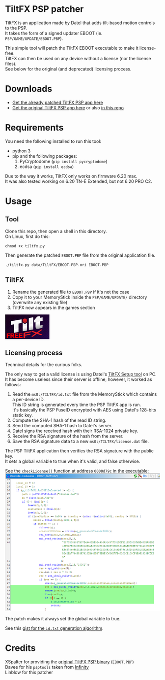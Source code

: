 # TiltFX PSP patcher

TiltFX is an application made by Datel that adds tilt-based motion controls to the PSP.  
It takes the form of a signed updater EBOOT (ie. `PSP/GAME/UPDATE/EBOOT.PBP`).  

This simple tool will patch the TiltFX EBOOT executable to make it license-free.  
TiltFX can then be used on any device without a license (nor the license files).  
See below for the original (and deprecated) licensing process.

# Downloads
- [Get the already patched TiltFX PSP app here][2]
- [Get the original TiltFX PSP app here][3] or also [in this repo](data/TiltFX)

# Requirements

You need the following installed to run this tool:
- python 3
- pip and the following packages:
    1. PyCryptodome (`pip install pycryptodome`)
    2. ecdsa (`pip install ecdsa`)

Due to the way it works, TiltFX only works on firmware 6.20 max.  
It was also tested working on 6.20 TN-E Extended, but not 6.20 PRO C2.  

# Usage
## Tool
Clone this repo, then open a shell in this directory.  
On Linux, first do this:
```shell
chmod +x tiltfx.py
```
Then generate the patched `EBOOT.PBP` file from the original application file.
```shell
./tiltfx.py data/TiltFX/EBOOT.PBP.ori EBOOT.PBP
```
## TiltFX
1. Rename the generated file to `EBOOT.PBP` if it's not the case
2. Copy it to your MemoryStick inside the `PSP/GAME/UPDATE/` directory (overwrite any existing file)
3. TiltFX now appears in the games section
<div style="text-align: left;"><img width="144" height="80" src="assets/icon0.png" alt="TiltFX ICON"></div>

## Licensing process
Technical details for the curious folks.

The only way to get a valid license is using Datel's [TiltFX Setup tool][1] on PC.  
It has become useless since their server is offline, however, it worked as follows:
1. Read the `ms0:/TILTFX/id.txt` file from the MemoryStick which contains a per-device ID.  
   This ID string is generated every time the PSP TiltFX app is run.  
   It's basically the PSP FuseID encrypted with AES using Datel's 128-bits static key.
2. Compute the SHA-1 hash of the read ID string.
3. Send the computed SHA-1 hash to Datel's server.
4. Datel signs the received hash with their RSA-1024 private key.  
5. Receive the RSA signature of the hash from the server.
6. Save the RSA signature data to a new `ms0:/TILTFX/license.dat` file.

The PSP TiltFX application then verifies the RSA signature with the public key.  
It sets a global variable to true when it's valid, and false otherwise.   

See the `checkLicense()` function at address `0000d79c` in the executable:  
![checkLicense function in Ghidra](assets/rsasig.png)

The patch makes it always set the global variable to true.

See this [gist for the `id.txt` generation algorithm][4].

# Credits
XSpalter for providing the [original TiltFX PSP binary](data/TiltFX/EBOOT.PBP.ori) (`EBOOT.PBP`)  
Davee for his `psptools` taken from [Infinity][5]  
Linblow for this patcher

  [1]: https://archive.org/details/tiltfx-setup-1.00
  [2]: https://static.socom.cc/archive/datel/tiltfx/TiltFX_free.zip
  [3]: https://static.socom.cc/archive/datel/tiltfx/TiltFX_original.zip
  [4]: https://gist.github.com/Linblow/68de00bc117c38c40c7edc25a7b31d95
  [5]: https://github.com/DaveeFTW/Infinity
